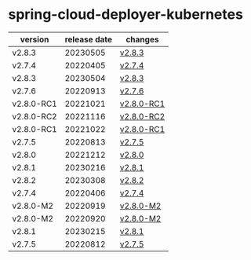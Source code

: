 # spring-cloud-deployer-kubernetes	


|version|release date|changes|
|---|---|---|
|v2.8.3|20230505|[v2.8.3](./v2.8.3-20230505.md)|
|v2.7.4|20220405|[v2.7.4](./v2.7.4-20220405.md)|
|v2.8.3|20230504|[v2.8.3](./v2.8.3-20230504.md)|
|v2.7.6|20220913|[v2.7.6](./v2.7.6-20220913.md)|
|v2.8.0-RC1|20221021|[v2.8.0-RC1](./v2.8.0-RC1-20221021.md)|
|v2.8.0-RC2|20221116|[v2.8.0-RC2](./v2.8.0-RC2-20221116.md)|
|v2.8.0-RC1|20221022|[v2.8.0-RC1](./v2.8.0-RC1-20221022.md)|
|v2.7.5|20220813|[v2.7.5](./v2.7.5-20220813.md)|
|v2.8.0|20221212|[v2.8.0](./v2.8.0-20221212.md)|
|v2.8.1|20230216|[v2.8.1](./v2.8.1-20230216.md)|
|v2.8.2|20230308|[v2.8.2](./v2.8.2-20230308.md)|
|v2.7.4|20220406|[v2.7.4](./v2.7.4-20220406.md)|
|v2.8.0-M2|20220919|[v2.8.0-M2](./v2.8.0-M2-20220919.md)|
|v2.8.0-M2|20220920|[v2.8.0-M2](./v2.8.0-M2-20220920.md)|
|v2.8.1|20230215|[v2.8.1](./v2.8.1-20230215.md)|
|v2.7.5|20220812|[v2.7.5](./v2.7.5-20220812.md)|
